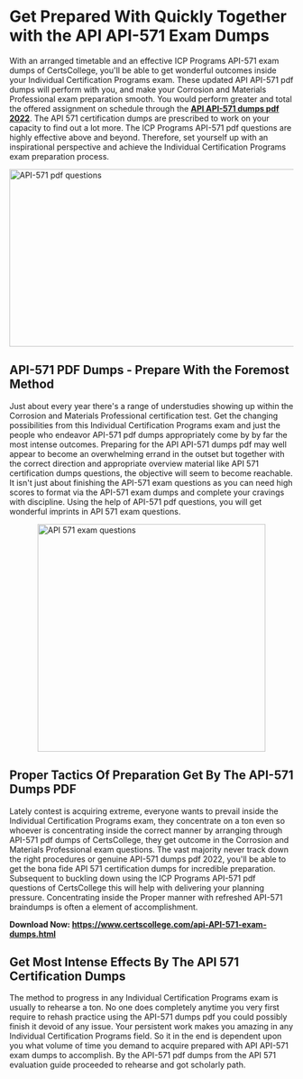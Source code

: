 <h1><strong>Get Prepared With Quickly Together with the API API-571 Exam Dumps&nbsp;</strong></h1>
<p><span style="font-weight: 400;">With an arranged timetable and an effective ICP Programs API-571 exam dumps of CertsCollege, you'll be able to get wonderful outcomes inside your Individual Certification Programs exam. These updated API API-571 pdf dumps will perform with you, and make your Corrosion and Materials Professional exam preparation smooth. You would perform greater and total the offered assignment on schedule through the <strong><a href="https://www.certscollege.com/api-API-571-exam-dumps.html">API API-571 dumps pdf 2022</a></strong>. The API 571 certification dumps are prescribed to work on your capacity to find out a lot more. The ICP Programs API-571 pdf questions are highly effective above and beyond. Therefore, set yourself up with an inspirational perspective and achieve the Individual Certification Programs exam preparation process.&nbsp;</span></p>
<p><span style="font-weight: 400;"><img style="display: block; margin-left: auto; margin-right: auto;" src="https://i.ibb.co/CPDK3ps/Yellow-and-Blue-Initiative-Blog-Banner.png" alt="API-571 pdf questions" width="559" height="315" /></span></p>
<h2><strong>API-571 PDF Dumps - Prepare With the Foremost Method</strong></h2>
<p><span style="font-weight: 400;">Just about every year there's a range of understudies showing up within the Corrosion and Materials Professional certification test. Get the changing possibilities from this Individual Certification Programs exam and just the people who endeavor API-571 pdf dumps appropriately come by by far the most intense outcomes. Preparing for the API API-571 dumps pdf may well appear to become an overwhelming errand in the outset but together with the correct direction and appropriate overview material like API 571 certification dumps questions, the objective will seem to become reachable. It isn't just about finishing the API-571 exam questions as you can need high scores to format via the API-571 exam dumps and complete your cravings with discipline. Using the help of API-571 pdf questions, you will get wonderful imprints in API 571 exam questions.</span></p>
<p><span style="font-weight: 400;"><a href="https://tinyurl.com/ycqkweea"><img style="display: block; margin-left: auto; margin-right: auto;" src="https://i.ibb.co/9tMrhdY/Teacher-Appreciation-Invitation.png" alt="API 571 exam questions " width="404" height="404" /></a></span></p>
<h2><strong>Proper Tactics Of Preparation Get By The API-571 Dumps PDF</strong></h2>
<p><span style="font-weight: 400;">Lately contest is acquiring extreme, everyone wants to prevail inside the Individual Certification Programs exam, they concentrate on a ton even so whoever is concentrating inside the correct manner by arranging through API-571 pdf dumps of CertsCollege, they get outcome in the Corrosion and Materials Professional exam questions. The vast majority never track down the right procedures or genuine API-571 dumps pdf 2022, you'll be able to get the bona fide API 571 certification dumps for incredible preparation. Subsequent to buckling down using the ICP Programs API-571 pdf questions of CertsCollege this will help with delivering your planning pressure. Concentrating inside the Proper manner with refreshed API-571 braindumps is often a element of accomplishment.</span></p>
<p><span style="font-weight: 400;"><strong>Download Now: <a href="https://www.certscollege.com/api-API-571-exam-dumps.html">https://www.certscollege.com/api-API-571-exam-dumps.html</a></strong></span></p>
<h2><strong>Get Most Intense Effects By The API 571 Certification Dumps</strong></h2>
<p><span style="font-weight: 400;">The method to progress in any Individual Certification Programs exam is usually to rehearse a ton. No one does completely anytime you very first require to rehash practice using the API-571 dumps pdf you could possibly finish it devoid of any issue. Your persistent work makes you amazing in any Individual Certification Programs field. So it in the end is dependent upon you what volume of time you demand to acquire prepared with API API-571 exam dumps to accomplish. By the API-571 pdf dumps from the API 571 evaluation guide proceeded to rehearse and got scholarly path.</span></p>
